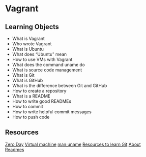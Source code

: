 # Vagrant
## Learning Objects

- What is Vagrant
- Who wrote Vagrant
- What is Ubuntu
- What does “Ubuntu” mean
- How to use VMs with Vagrant
- What does the command uname do
- What is source code management
- What is Git
- What is GitHub
- What is the difference between Git and GitHub
- How to create a repository
- What is a README
- How to write good READMEs
- How to commit
- How to write helpful commit messages
- How to push code

## Resources

[Zero Day](https://en.wikipedia.org/wiki/Zero-day_(computing))
[Virtual machine](https://en.wikipedia.org/wiki/Virtual_machine)
[man uname](https://linux.die.net/man/1/uname)
[Resources to learn Git](https://docs.github.com/en/get-started/quickstart/set-up-git)
[About Readmes](https://docs.github.com/en/github/creating-cloning-and-archiving-repositories/creating-a-repository-on-github/about-readmes)
